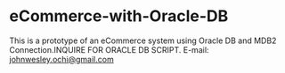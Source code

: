 # eCommerce-with-Oracle-DB
This is a prototype of an eCommerce system using Oracle DB and MDB2 Connection.INQUIRE FOR ORACLE DB SCRIPT. E-mail: johnwesley.ochi@gmail.com
